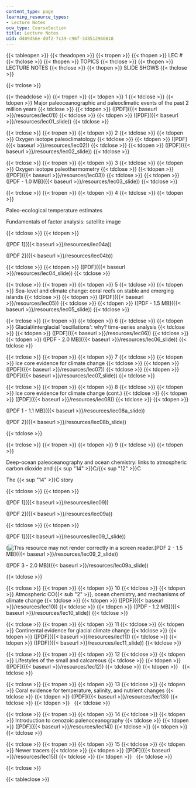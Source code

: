```yaml
---
content_type: page
learning_resource_types:
- Lecture Notes
ocw_type: CourseSection
title: Lecture Notes
uid: d409d56e-d0f2-7c39-c96f-3d8512960818
---
```


{{< tableopen >}}
{{< theadopen >}}
{{< tropen >}}
{{< thopen >}}
LEC #
{{< thclose >}}
{{< thopen >}}
TOPICS
{{< thclose >}}
{{< thopen >}}
LECTURE NOTES
{{< thclose >}}
{{< thopen >}}
SLIDE SHOWS
{{< thclose >}}

{{< trclose >}}

{{< theadclose >}}
{{< tropen >}}
{{< tdopen >}}
1
{{< tdclose >}}
{{< tdopen >}}
Major paleoceanographic and paleoclimatic events of the past 2 million years
{{< tdclose >}}
{{< tdopen >}}
([PDF]({{< baseurl >}}/resources/lec01))
{{< tdclose >}}
{{< tdopen >}}
([PDF]({{< baseurl >}}/resources/lec01_slide))
{{< tdclose >}}

{{< trclose >}}
{{< tropen >}}
{{< tdopen >}}
2
{{< tdclose >}}
{{< tdopen >}}
Oxygen isotope paleoclimatology
{{< tdclose >}}
{{< tdopen >}}
([PDF]({{< baseurl >}}/resources/lec02))
{{< tdclose >}}
{{< tdopen >}}
([PDF]({{< baseurl >}}/resources/lec02_slide))
{{< tdclose >}}

{{< trclose >}}
{{< tropen >}}
{{< tdopen >}}
3
{{< tdclose >}}
{{< tdopen >}}
Oxygen isotope paleothermometry
{{< tdclose >}}
{{< tdopen >}}
([PDF]({{< baseurl >}}/resources/lec03))
{{< tdclose >}}
{{< tdopen >}}
([PDF - 1.0 MB]({{< baseurl >}}/resources/lec03_slide))
{{< tdclose >}}

{{< trclose >}}
{{< tropen >}}
{{< tdopen >}}
4
{{< tdclose >}}
{{< tdopen >}}


Paleo-ecological temperature estimates

Fundamentals of factor analysis: satellite image


{{< tdclose >}}
{{< tdopen >}}


([PDF 1]({{< baseurl >}}/resources/lec04a))

([PDF 2]({{< baseurl >}}/resources/lec04b))


{{< tdclose >}}
{{< tdopen >}}
([PDF]({{< baseurl >}}/resources/lec04_slide))
{{< tdclose >}}

{{< trclose >}}
{{< tropen >}}
{{< tdopen >}}
5
{{< tdclose >}}
{{< tdopen >}}
Sea-level and climate change: coral reefs on stable and emerging islands
{{< tdclose >}}
{{< tdopen >}}
([PDF]({{< baseurl >}}/resources/lec05))
{{< tdclose >}}
{{< tdopen >}}
([PDF - 1.5 MB]({{< baseurl >}}/resources/lec05_slide))
{{< tdclose >}}

{{< trclose >}}
{{< tropen >}}
{{< tdopen >}}
6
{{< tdclose >}}
{{< tdopen >}}
Glacial/interglacial 'oscillations': why? time-series analysis
{{< tdclose >}}
{{< tdopen >}}
([PDF]({{< baseurl >}}/resources/lec06))
{{< tdclose >}}
{{< tdopen >}}
([PDF - 2.0 MB]({{< baseurl >}}/resources/lec06_slide))
{{< tdclose >}}

{{< trclose >}}
{{< tropen >}}
{{< tdopen >}}
7
{{< tdclose >}}
{{< tdopen >}}
Ice core evidence for climate change
{{< tdclose >}}
{{< tdopen >}}
([PDF]({{< baseurl >}}/resources/lec07))
{{< tdclose >}}
{{< tdopen >}}
([PDF]({{< baseurl >}}/resources/lec07_slide))
{{< tdclose >}}

{{< trclose >}}
{{< tropen >}}
{{< tdopen >}}
8
{{< tdclose >}}
{{< tdopen >}}
Ice core evidence for climate change (cont.)
{{< tdclose >}}
{{< tdopen >}}
([PDF]({{< baseurl >}}/resources/lec08))
{{< tdclose >}}
{{< tdopen >}}


([PDF 1 - 1.1 MB]({{< baseurl >}}/resources/lec08a_slide))

([PDF 2]({{< baseurl >}}/resources/lec08b_slide))


{{< tdclose >}}

{{< trclose >}}
{{< tropen >}}
{{< tdopen >}}
9
{{< tdclose >}}
{{< tdopen >}}


Deep-ocean paleoceanography and ocean chemistry: links to atmospheric carbon dioxide and {{< sup "14" >}}C/{{< sup "12" >}}C

The {{< sup "14" >}}C story


{{< tdclose >}}
{{< tdopen >}}


([PDF 1]({{< baseurl >}}/resources/lec09))

([PDF 2]({{< baseurl >}}/resources/lec09a))


{{< tdclose >}}
{{< tdopen >}}


([PDF 1]({{< baseurl >}}/resources/lec09_1_slide))

(![This resource may not render correctly in a screen reader.](/images/inacessible.gif)[PDF 2 - 1.5 MB]({{< baseurl >}}/resources/lec09_2_slide))

([PDF 3 - 2.0 MB]({{< baseurl >}}/resources/lec09a_slide))


{{< tdclose >}}

{{< trclose >}}
{{< tropen >}}
{{< tdopen >}}
10
{{< tdclose >}}
{{< tdopen >}}
Atmospheric CO{{< sub "2" >}}, ocean chemistry, and mechanisms of climate change
{{< tdclose >}}
{{< tdopen >}}
([PDF]({{< baseurl >}}/resources/lec10))
{{< tdclose >}}
{{< tdopen >}}
([PDF - 1.2 MB]({{< baseurl >}}/resources/lec10_slide))
{{< tdclose >}}

{{< trclose >}}
{{< tropen >}}
{{< tdopen >}}
11
{{< tdclose >}}
{{< tdopen >}}
Continental evidence for glacial climate change
{{< tdclose >}}
{{< tdopen >}}
([PDF]({{< baseurl >}}/resources/lec11))
{{< tdclose >}}
{{< tdopen >}}
([PDF]({{< baseurl >}}/resources/lec11_slide))
{{< tdclose >}}

{{< trclose >}}
{{< tropen >}}
{{< tdopen >}}
12
{{< tdclose >}}
{{< tdopen >}}
Lifestyles of the small and calcareous
{{< tdclose >}}
{{< tdopen >}}
([PDF]({{< baseurl >}}/resources/lec12))
{{< tdclose >}}
{{< tdopen >}}
 
{{< tdclose >}}

{{< trclose >}}
{{< tropen >}}
{{< tdopen >}}
13
{{< tdclose >}}
{{< tdopen >}}
Coral evidence for temperature, salinity, and nutrient changes
{{< tdclose >}}
{{< tdopen >}}
([PDF]({{< baseurl >}}/resources/lec13))
{{< tdclose >}}
{{< tdopen >}}
 
{{< tdclose >}}

{{< trclose >}}
{{< tropen >}}
{{< tdopen >}}
14
{{< tdclose >}}
{{< tdopen >}}
Introduction to cenozoic palenoceanography
{{< tdclose >}}
{{< tdopen >}}
([PDF]({{< baseurl >}}/resources/lec14))
{{< tdclose >}}
{{< tdopen >}}
 
{{< tdclose >}}

{{< trclose >}}
{{< tropen >}}
{{< tdopen >}}
15
{{< tdclose >}}
{{< tdopen >}}
Newer tracers
{{< tdclose >}}
{{< tdopen >}}
([PDF]({{< baseurl >}}/resources/lec15))
{{< tdclose >}}
{{< tdopen >}}
 
{{< tdclose >}}

{{< trclose >}}

{{< tableclose >}}